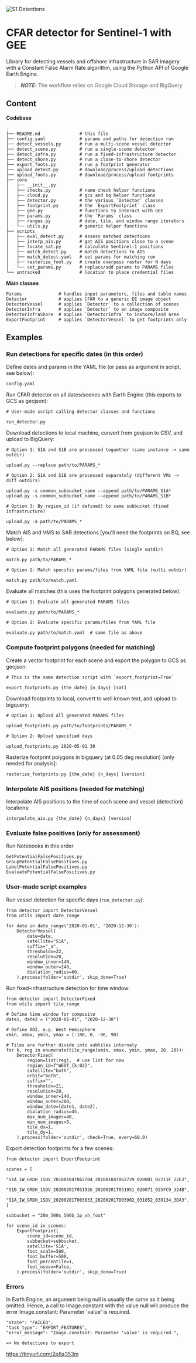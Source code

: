 ![S1 Detections](assets/img/s1-detections.png)

# CFAR detector for Sentinel-1 with GEE

Library for detecting vessels and offshore infrastructure in SAR imagery with a Constant False Alarm Rate algorithm, using the Python API of Google Earth Engine.

> **_NOTE:_**  The workflow relies on Google Cloud Storage and BigQuery

## Content

**Codebase**

    .
    ├── README.md               # this file
    ├── config.yaml             # params and paths for detection run
    ├── detect_vessels.py       # run a multi-scene vessel detector
    ├── detect_scene.py         # run a single-scene detector
    ├── detect_infra.py         # run a fixed-infrastructure detector
    ├── detect_shore.py         # run a close-to-shore detector
    ├── export_foots.py         # run a footprint generator
    ├── upload_detect.py        # download/process/upload detections
    ├── upload_foots.py         # download/process/upload footprints
    ├── core
    │   ├── __init__.py
    │   ├── checks.py           # name check helper functions
    │   ├── cloud.py            # gcs and bq helper functions
    │   ├── detector.py         # the various `Detector` classes
    │   ├── footprint.py        # the `ExportFootprint` class
    │   ├── gee.py              # functions to interact with GEE
    │   ├── params.py           # the `Params` class
    │   ├── ranges.py           # date, tile, and window range iterators
    │   └── utils.py            # generic helper functions
    ├── scripts
    │   ├── eval_detect.py      # assess matched detections
    │   ├── interp_ais.py       # get AIS positions close to a scene
    │   ├── locate_sat.py       # calculate Sentinel-1 positions
    │   ├── match_detect.py     # match detections to AIS
    │   ├── match_detect.yaml   # set params for matching run
    │   ├── rasterize_foot.py   # create overpass raster for N days
    │   └── set_params.py       # replace/add params to PARAMS files 
    └── untracked               # location to place credential files

**Main classes**

    Params              # handles input parameters, files and table names
    Detector            # applies CFAR to a generic EE image object
    DetectorVessel      # applies `Detector` to a collection of scenes
    DetectorInfra       # applies `Detector` to an image composite
    DetectorInfraShore  # applies `DetectorInfra` to inshore/land area
    ExportFootprint     # applies `DetectorVessel` to get footprints only

## Examples

### Run detections for specific dates (in this order)

Define dates and params in the YAML file (or pass as argument in script, see below):  

    config.yaml

Run CFAR detector on all dates/scenes with Earth Engine (this exports to GCS as geojson):  

    # User-made script calling detector classes and functions  

    run_detector.py

Download detections to local machine, convert from geojson to CSV, and upload to BigQuery:  

    # Option 1: S1A and S1B are processed toguether (same instance -> same outdir)

    upload.py --replace path/to/PARAMS_*

    # Option 2: S1A and S1B are processed separately (different VMs -> diff outdirs)

    upload.py -s common_subbucket_name --append path/to/PARAMS_S1A*  
    upload.py -s common_subbucket_name --append path/to/PARAMS_S1B*

    # Option 3: By region_id (if defined) to same subbucket (fixed infrastructure) 

    upload.py -a path/to/PARAMS_*

Match AIS and VMS to SAR detections [you'll need the footprints on BQ, see below]:  

    # Option 1: Match all generated PARAMS files (single outdir)

    match.py path/to/PARAMS_*

    # Option 2: Match specific params/files from YAML file (multi outdir)

    match.py path/to/match.yaml

Evaluate all matches (this uses the footprint polygons generated below):  

    # Option 1: Evaluate all generated PARAMS files  

    evaluate.py path/to/PARAMS_*

    # Option 2: Evaluate specific params/files from YAML file  

    evaluate.py path/to/match.yaml  # same file as above


### Compute footprint polygons (needed for matching)

Create a vector footprint for each scene and export the polygon to GCS as geojson:  

    # This is the same detection script with `export_footprint=True`  

    export_footprints.py {the_date} {n_days} [sat]

Download footprints to local, convert to well known text, and upload to bigquery:  

    # Option 1: Upload all generated PARAMS files  

    upload_footprints.py path/to/footprints/PARAMS_*

    # Option 2: Upload specified days  

    upload_footprints.py 2020-05-01 30

Rasterize footprint polygons in bigquery (at 0.05 deg resolution) [only needed for analysis]:  

    rasterize_footprints.py {the_date} {n_days} [version]


### Interpolate AIS positions (needed for matching)

Interpolate AIS positions to the time of each scene and vessel (detection) locations:  

    interpolate_ais.py {the_date} {n_days} [version]


### Evaluate false positives (only for assessment)

Run Notebooks in this order

    GetPotentialFalsePositives.py
    GroupPotentialFalsePositives.py
    LabelPotentialFalsePositives.py
    EvaluatePotentialFalsePositives.py

### User-made script examples

Run vessel detection for specific days (`run_detector.py`):  

    from detector import DetectorVessel
    from utils import date_range

    for date in date_range('2020-01-01', '2020-12-30'):
        DetectorVessel(
            date=date,
            satellite="S1A",
            suffix="_a",
            thresholdx=22,
            resolution=20,
            window_inner=140,
            window_outer=240,
            dialation_radius=60,
        ).process(folder='outdir', skip_done=True)


Run fixed-infrastructure detection for time window:

    from detector import DetectorFixed
    from utils import tile_range

    # Define time window for composite
    date1, date2 = ("2020-01-01", "2020-12-30")

    # Define AOI, e.g. West Hemisphere
    xmin, xmax, ymin, ymax = (-180, 0, -90, 90)

    # Tiles are further divide into subtiles internaly
    for k, reg in enumerate(tile_range(xmin, xmax, ymin, ymax, 20, 20)):
        DetectorFixed(
            region=list(reg),  # use list for now
            region_id=f"WEST_{k:02}",
            satellite="both",
            orbit="both",
            suffix="",
            thresholdx=21,
            resolution=20,
            window_inner=140,
            window_outer=200,
            window_date=[date1, date2],
            dialation_radius=45,
            max_num_images=40,
            min_num_images=5,
            tile_dx=1,
            tile_dy=1,
        ).process(folder='outdir', check=True, every=60.0)


Export detection footprints for a few scenes:

    from detector import ExportFootprint

    scenes = [
        "S1A_IW_GRDH_1SDV_20180104T062704_20180104T062729_020001_02211F_22E3",
        "S1B_IW_GRDH_1SDV_20200201T051926_20200201T051951_020071_025FC9_324B",
        "S1A_IW_GRDH_1SDV_20200201T003833_20200201T003902_031052_039134_3DA3",
    ]

    subbucket = "20m_500s_500b_1p_vh_foot"

    for scene_id in scenes:
        ExportFootprint(
            scene_id=scene_id,
            subbucket=subbucket,
            satellite='S1A',
            foot_scale=500,
            foot_buffer=500,
            foot_percentile=1,
            foot_usevv=False,
        ).process(folder='outdir', skip_done=True)


### Errors

In Earth Engine, an argument being null is usually the same as it being omitted. Hence, a call to Image.constant with the value null will produce the error Image.constant: Parameter 'value' is required.

    "state": "FAILED",
    "task_type": "EXPORT_FEATURES",
    "error_message": "Image.constant: Parameter 'value' is required.",

    => No detections to export


https://tinyurl.com/2p8a353m
